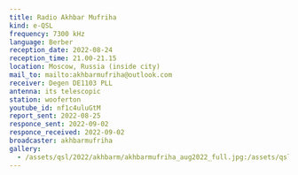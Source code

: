 ```yaml
---
title: Radio Akhbar Mufriha
kind: e-QSL
frequency: 7300 kHz
language: Berber
reception_date: 2022-08-24
reception_time: 21.00-21.15
location: Moscow, Russia (inside city)
mail_to: mailto:akhbarmufriha@outlook.com
receiver: Degen DE1103 PLL
antenna: its telescopic
station: wooferton
youtube_id: nf1c4uluGtM
report_sent: 2022-08-25
responce_sent: 2022-09-02
responce_received: 2022-09-02
broadcaster: akhbarmufriha
gallery:
  - /assets/qsl/2022/akhbarm/akhbarmufriha_aug2022_full.jpg:/assets/qsl/2022/akhbarm/akhbarmufriha_aug2022_small.jpg
---
```

